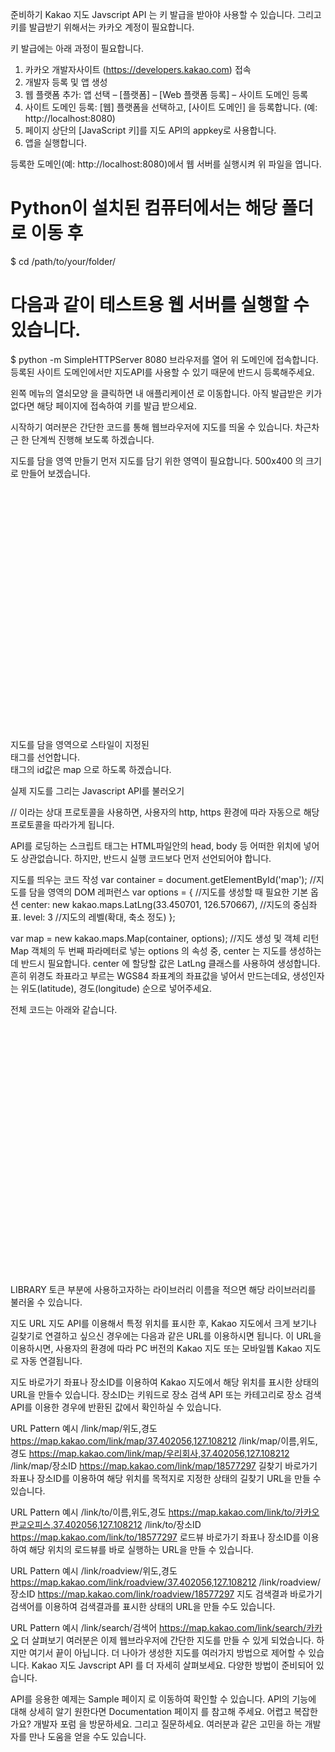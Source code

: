 준비하기
Kakao 지도 Javscript API 는 키 발급을 받아야 사용할 수 있습니다.
그리고 키를 발급받기 위해서는 카카오 계정이 필요합니다.

키 발급에는 아래 과정이 필요합니다.

1. 카카오 개발자사이트 (https://developers.kakao.com) 접속
2. 개발자 등록 및 앱 생성
3. 웹 플랫폼 추가: 앱 선택 – [플랫폼] – [Web 플랫폼 등록] – 사이트 도메인 등록
4. 사이트 도메인 등록: [웹] 플랫폼을 선택하고, [사이트 도메인] 을 등록합니다. (예: http://localhost:8080)
5. 페이지 상단의 [JavaScript 키]를 지도 API의 appkey로 사용합니다.
6. 앱을 실행합니다.

등록한 도메인(예: http://localhost:8080)에서 웹 서버를 실행시켜 위 파일을 엽니다.
# Python이 설치된 컴퓨터에서는 해당 폴더로 이동 후
$ cd /path/to/your/folder/

# 다음과 같이 테스트용 웹 서버를 실행할 수 있습니다.
$ python -m SimpleHTTPServer 8080
브라우저를 열어 위 도메인에 접속합니다.
등록된 사이트 도메인에서만 지도API를 사용할 수 있기 때문에 반드시 등록해주세요.

왼쪽 메뉴의 열쇠모양 을 클릭하면 내 애플리케이션 로 이동합니다. 아직 발급받은 키가 없다면 해당 페이지에 접속하여 키를 발급 받으세요.

시작하기
여러분은 간단한 코드를 통해 웹브라우저에 지도를 띄울 수 있습니다.
차근차근 한 단계씩 진행해 보도록 하겠습니다.

지도를 담을 영역 만들기
먼저 지도를 담기 위한 영역이 필요합니다. 500x400 의 크기로 만들어 보겠습니다.

<div id="map" style="width:500px;height:400px;"></div>
지도를 담을 영역으로 스타일이 지정된 <div> 태그를 선언합니다.
<div> 태그의 id값은 map 으로 하도록 하겠습니다.

실제 지도를 그리는 Javascript API를 불러오기
<script type="text/javascript" src="//dapi.kakao.com/v2/maps/sdk.js?appkey=발급받은 APP KEY를 넣으시면 됩니다."></script>
// 이라는 상대 프로토콜을 사용하면, 사용자의 http, https 환경에 따라 자동으로 해당 프로토콜을 따라가게 됩니다.

API를 로딩하는 스크립트 태그는 HTML파일안의 head, body 등 어떠한 위치에 넣어도 상관없습니다.
하지만, 반드시 실행 코드보다 먼저 선언되어야 합니다.

지도를 띄우는 코드 작성
var container = document.getElementById('map'); //지도를 담을 영역의 DOM 레퍼런스
var options = { //지도를 생성할 때 필요한 기본 옵션
	center: new kakao.maps.LatLng(33.450701, 126.570667), //지도의 중심좌표.
	level: 3 //지도의 레벨(확대, 축소 정도)
};

var map = new kakao.maps.Map(container, options); //지도 생성 및 객체 리턴
Map 객체의 두 번째 파라메터로 넣는 options 의 속성 중, center 는 지도를 생성하는데 반드시 필요합니다.
center 에 할당할 값은 LatLng 클래스를 사용하여 생성합니다. 흔히 위경도 좌표라고 부르는 WGS84 좌표계의 좌표값을 넣어서 만드는데요, 생성인자는 위도(latitude), 경도(longitude) 순으로 넣어주세요.

전체 코드는 아래와 같습니다.

<!DOCTYPE html>
<html>
<head>
	<meta charset="utf-8"/>
	<title>Kakao 지도 시작하기</title>
</head>
<body>
	<div id="map" style="width:500px;height:400px;"></div>
	<script type="text/javascript" src="//dapi.kakao.com/v2/maps/sdk.js?appkey=발급받은 APP KEY를 넣으시면 됩니다."></script>
	<script>
		var container = document.getElementById('map');
		var options = {
			center: new kakao.maps.LatLng(33.450701, 126.570667),
			level: 3
		};

		var map = new kakao.maps.Map(container, options);
	</script>
</body>
</html>
모두 되었습니다. 여러분의 웹브라우저에는 아래와 같이 500x400 크기의 지도가 생성되었을 겁니다.

50mKakao 맵으로 이동(새창열림)
라이브러리 사용하기
지도 라이브러리란?
Kakao 지도 Javascript API 는 지도와 함께 사용할 수 있는 라이브러리 를 지원하고 있습니다.
라이브러리는 javascript API와 관련되어 있지만 조금 특화된 기능을 묶어둔 것을 말합니다. 이 기능은 추가로 불러와서 사용할 수 있도록 되어있습니다.
현재 사용할 수 있는 라이브러리는 다음과 같습니다.

clusterer: 마커를 클러스터링 할 수 있는 클러스터러 라이브러리 입니다.
services: 장소 검색 과 주소-좌표 변환 을 할 수 있는 services 라이브러리 입니다.
drawing: 지도 위에 마커와 그래픽스 객체를 쉽게 그릴 수 있게 그리기 모드를 지원하는 drawing 라이브러리 입니다.
라이브러리는 계속해서 추가될 예정입니다.

라이브러리 불러오기
라이브러리는 추가로 불러서 사용해야 합니다. 아래와 같이 파라메터에 추가하여 로드합니다.

<script type="text/javascript" src="//dapi.kakao.com/v2/maps/sdk.js?appkey=APIKEY&libraries=LIBRARY"></script>
LIBRARY 토큰 부분에 사용하고자하는 라이브러리 이름을 적으면 해당 라이브러리를 불러올 수 있습니다.

<!-- services 라이브러리 불러오기 -->
<script type="text/javascript" src="//dapi.kakao.com/v2/maps/sdk.js?appkey=APIKEY&libraries=services"></script>
<!-- services와 clusterer, drawing 라이브러리 불러오기 -->
<script type="text/javascript" src="//dapi.kakao.com/v2/maps/sdk.js?appkey=APIKEY&libraries=services,clusterer,drawing"></script>
지도 URL
지도 API를 이용해서 특정 위치를 표시한 후, Kakao 지도에서 크게 보기나 길찾기로 연결하고 싶으신 경우에는 다음과 같은 URL를 이용하시면 됩니다. 이 URL을 이용하시면, 사용자의 환경에 따라 PC 버전의 Kakao 지도 또는 모바일웹 Kakao 지도로 자동 연결됩니다.

지도 바로가기
좌표나 장소ID를 이용하여 Kakao 지도에서 해당 위치를 표시한 상태의 URL을 만들수 있습니다. 장소ID는 키워드로 장소 검색 API 또는 카테고리로 장소 검색 API를 이용한 경우에 반환된 값에서 확인하실 수 있습니다.

URL Pattern	예시
/link/map/위도,경도	https://map.kakao.com/link/map/37.402056,127.108212
/link/map/이름,위도,경도	https://map.kakao.com/link/map/우리회사,37.402056,127.108212
/link/map/장소ID	https://map.kakao.com/link/map/18577297
길찾기 바로가기
좌표나 장소ID를 이용하여 해당 위치를 목적지로 지정한 상태의 길찾기 URL을 만들 수 있습니다.

URL Pattern	예시
/link/to/이름,위도,경도	https://map.kakao.com/link/to/카카오판교오피스,37.402056,127.108212
/link/to/장소ID	https://map.kakao.com/link/to/18577297
로드뷰 바로가기
좌표나 장소ID를 이용하여 해당 위치의 로드뷰를 바로 실행하는 URL을 만들 수 있습니다.

URL Pattern	예시
/link/roadview/위도,경도	https://map.kakao.com/link/roadview/37.402056,127.108212
/link/roadview/장소ID	https://map.kakao.com/link/roadview/18577297
지도 검색결과 바로가기
검색어를 이용하여 검색결과를 표시한 상태의 URL을 만들 수도 있습니다.

URL Pattern	예시
/link/search/검색어	https://map.kakao.com/link/search/카카오
더 살펴보기
여러분은 이제 웹브라우저에 간단한 지도를 만들 수 있게 되었습니다. 하지만 여기서 끝이 아닙니다. 더 나아가 생성한 지도를 여러가지 방법으로 제어할 수 있습니다.
Kakao 지도 Javscript API 를 더 자세히 살펴보세요. 다양한 방법이 준비되어 있습니다.

API를 응용한 예제는 Sample 페이지 로 이동하여 확인할 수 있습니다.
API의 기능에 대해 상세히 알기 원한다면 Documentation 페이지 를 참고해 주세요.
어렵고 복잡한가요? 개발자 포럼 을 방문하세요. 그리고 질문하세요. 여러분과 같은 고민을 하는 개발자를 만나 도움을 얻을 수도 있습니다.